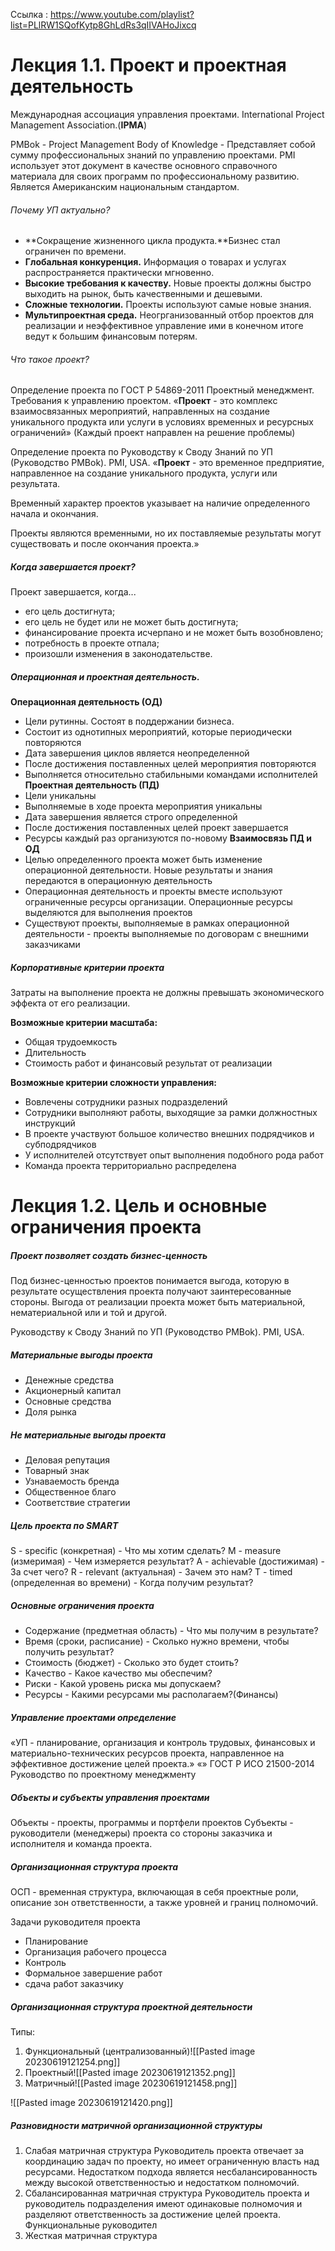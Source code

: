 Ссылка : https://www.youtube.com/playlist?list=PLlRW1SQofKytp8GhLdRs3qIIVAHoJixcq

# Лекция 1.1. Проект и проектная деятельность

Международная ассоциация управления проектами. International Project Management Association.(**IPMA**) 

PMBok - Project Management Body of Knowledge - Представляет собой сумму профессиональных знаний по управлению проектами. PMI использует этот документ в качестве основного справочного материала для своих программ по профессиональному развитию. Является Американским национальным стандартом.

###### Почему УП актуально?
- **Сокращение жизненного цикла продукта.**Бизнес стал ограничен по времени.
- **Глобальная конкуренция.** Информация о товарах и услугах распространяется практически мгновенно.
- **Высокие требования к качеству.** Новые проекты должны быстро выходить на рынок, быть качественными и дешевыми.
- **Сложные технологии.** Проекты используют самые новые знания.
- **Мультипроектная среда.** Неогрганизованный отбор проектов для реализации и неэффективное управление ими в конечном итоге ведут к большим финансовым потерям.

###### Что такое проект?
Определение проекта по ГОСТ Р 54869-2011 Проектный менеджмент. Требования к управлению проектом. 
«**Проект** - это комплекс взаимосвязанных мероприятий, направленных на создание уникального продукта или услуги в условиях временных и ресурсных ограничений»
(Каждый проект направлен на решение проблемы)

Определение проекта по Руководству к Своду Знаний по УП (Руководство PMBok). PMI, USA.
«**Проект** - это временное предприятие, направленное на создание уникального продукта, услуги или результата.

Временный характер проектов указывает на наличие определенного начала и окончания.

Проекты являются временными, но их поставляемые результаты могут существовать и после окончания проекта.»

##### Когда завершается проект?
Проект завершается, когда...
- его цель достигнута;
- его цель не будет или не может быть достигнута;
- финансирование проекта исчерпано и не может быть возобновлено;
- потребность в проекте отпала;
- произошли изменения в законодательстве.

##### Операционная и проектная деятельность.
**Операционная деятельность (ОД)**
- Цели рутинны. Состоят в поддержании бизнеса.
- Состоит из однотипных мероприятий, которые периодически повторяются
- Дата завершения циклов является неопределенной
- После достижения поставленных целей мероприятия повторяются
- Выполняется относительно стабильными командами исполнителей
**Проектная деятельность (ПД)**
- Цели уникальны
- Выполняемые в ходе проекта мероприятия уникальны
- Дата завершения является строго определенной
- После достижения поставленных целей проект завершается
- Ресурсы каждый раз организуются по-новому
**Взаимосвязь ПД и ОД**
- Целью определенного проекта может быть изменение операционной деятельности. Новые результаты и знания передаются в операционную деятельность
- Операционная деятельность и проекты вместе используют ограниченные ресурсы организации. Операционные ресурсы выделяются для выполнения проектов
- Существуют проекты, выполняемые в рамках операционной деятельности - проекты выполняемые по договорам с внешними заказчиками
##### Корпоративные критерии проекта

Затраты на выполнение проекта не должны превышать экономического эффекта от его реализации.

**Возможные критерии масштаба:**
- Общая трудоемкость
- Длительность
- Стоимость работ и финансовый результат от реализации

**Возможные критерии сложности управления:**
- Вовлечены сотрудники разных подразделений
- Сотрудники выполняют работы, выходящие за рамки должностных инструкций
- В проекте участвуют большое количество внешних подрядчиков и субподрядчиков
- У исполнителей отсутствует опыт выполнения подобного рода работ
- Команда проекта территориально распределена


# Лекция 1.2.  Цель и основные ограничения проекта

##### Проект позволяет создать бизнес-ценность
Под бизнес-ценностью проектов понимается выгода, которую в результате осуществления проекта получают заинтересованные стороны. Выгода от реализации проекта может быть материальной, нематериальной или и той и другой.

Руководству к Своду Знаний по УП (Руководство PMBok). PMI, USA.

##### Материальные выгоды проекта
- Денежные средства
- Акционерный капитал
- Основные средства
- Доля рынка

##### Не материальные выгоды проекта
- Деловая репутация
- Товарный знак
- Узнаваемость бренда
- Общественное благо
- Соответствие стратегии

##### Цель проекта по SMART
S - specific (конкретная) - Что мы хотим сделать?
M - measure (измеримая) -  Чем измеряется результат? 
A - achievable (достижимая) - За счет чего?
R - relevant (актуальная) - Зачем это нам?
T - timed (определенная во времени) - Когда получим результат?

##### Основные ограничения проекта
- Содержание (предметная область) - Что мы получим в результате?
- Время (сроки, расписание) - Сколько нужно времени, чтобы получить результат?
- Стоимость (бюджет) - Сколько это будет стоить?
- Качество - Какое качество мы обеспечим?
- Риски - Какой уровень риска мы допускаем?
- Ресурсы - Какими ресурсами мы располагаем?(Финансы)

##### Управление проектами определение
«УП - планирование, организация и контроль трудовых, финансовых и материально-технических ресурсов проекта, направленное на эффективное достижение целей проекта.»
«»
ГОСТ Р ИСО 21500-2014 Руководство по проектному менеджменту

##### Объекты и субъекты управления проектами
Объекты - проекты, программы и портфели проектов
Субъекты - руководители (менеджеры) проекта со стороны заказчика и исполнителя и команда проекта.


##### Организационная структура проекта

ОСП - временная структура, включающая в себя проектные роли, описание зон ответственности, а также уровней и границ полномочий.

Задачи руководителя проекта
- Планирование
- Организация рабочего процесса
- Контроль
- Формальное завершение работ
- сдача работ заказчику

##### Организационная структура проектной деятельности
Типы:
1. Функциональный (централизованный)![[Pasted image 20230619121254.png]]
2. Проектный![[Pasted image 20230619121352.png]]
3. Матричный![[Pasted image 20230619121458.png]]

![[Pasted image 20230619121420.png]]

##### Разновидности матричной организационной структуры
1. Слабая матричная структура
    Руководитель проекта отвечает за координацию задач по проекту, но имеет ограниченную власть над ресурсами.
    Недостатком подхода является несбалансированность между высокой ответственностью и недостатком полномочий.
2. Сбалансированная матричная структура
   Руководитель проекта и руководитель подразделения имеют одинаковые полномочия и разделяют ответственность за достижение целей проекта. Функциональные руководител
3. Жесткая матричная структура
